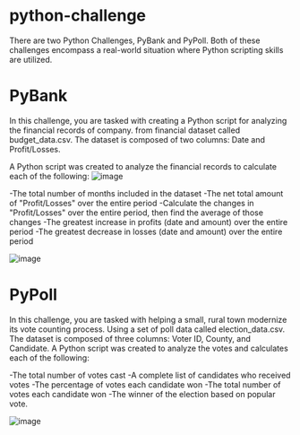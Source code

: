 # python-challenge

There are two Python Challenges, PyBank and PyPoll.
Both of these challenges encompass a real-world situation where Python scripting skills are utilized. 

# PyBank

In this challenge, you are tasked with creating a Python script for analyzing the financial records of company. from financial dataset called budget_data.csv. 
The dataset is composed of two columns: Date and Profit/Losses.

A Python script was created to analyze the financial records to calculate each of the following:
![image](https://user-images.githubusercontent.com/80291594/133361775-cbe3b605-8123-4f6c-8a19-e06703bcec48.png)

-The total number of months included in the dataset
-The net total amount of "Profit/Losses" over the entire period
-Calculate the changes in "Profit/Losses" over the entire period, then find the average of those changes
-The greatest increase in profits (date and amount) over the entire period
-The greatest decrease in losses (date and amount) over the entire period

![image](https://user-images.githubusercontent.com/80291594/133354428-d0a74743-e66e-468e-b486-55f1ce14ef75.png)

# PyPoll

In this challenge, you are tasked with helping a small, rural town modernize its vote counting process.
Using a set of poll data called election_data.csv. The dataset is composed of three columns: Voter ID, County, and Candidate.
A Python script was created to analyze the votes and calculates each of the following:

-The total number of votes cast
-A complete list of candidates who received votes
-The percentage of votes each candidate won
-The total number of votes each candidate won
-The winner of the election based on popular vote.

![image](https://user-images.githubusercontent.com/80291594/133354616-cef56c7f-bfc0-4302-9f56-5f7acdfde291.png)
